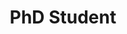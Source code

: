 ---
headshot: advait.jpeg
is_visiting: false
name: Advait Bhat
priority: 4
research_areas:
  - Human-AI Interaction
  - Human-Computer Interaction
  - Natural Language Processing
  - Computational Social Science
site: advaitmb.com
title: PhD Student
--- 